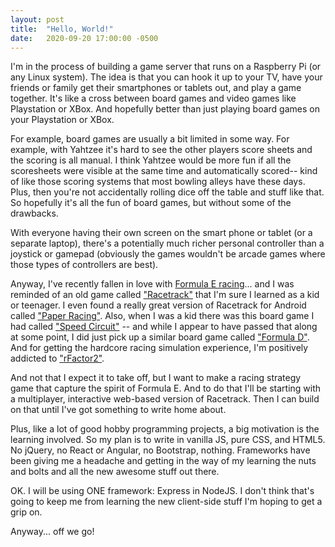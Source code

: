 ```yaml
---
layout: post
title:  "Hello, World!"
date:   2020-09-20 17:00:00 -0500
---
```


I'm in the process of building a game server that runs on a Raspberry Pi (or any Linux system). The idea is that you can hook it up to your TV, have your friends
or family get their smartphones or tablets out, and play a game together. It's like a cross between board games and video games like Playstation or XBox. And
hopefully better than just playing board games on your Playstation or XBox.

For example, board games are usually a bit limited in some way. For example, with Yahtzee it's hard to see the other players score sheets and the scoring is all manual. I think Yahtzee would be more fun if all the scoresheets were visible at the same time and automatically scored-- kind of like those scoring systems that most bowling
alleys have these days. Plus, then you're not accidentally rolling dice off the table and stuff like that. So hopefully it's all the fun of board games, but without
some of the drawbacks.

With everyone having their own screen on the smart phone or tablet (or a separate laptop), there's a potentially much richer
personal controller than a joystick or gamepad (obviously the games wouldn't be arcade games where those types of controllers are best).

Anyway, I've recently fallen in love with [Formula E racing](https://www.fiaformulae.com/)... and I was reminded of an old game called ["Racetrack"](https://en.wikipedia.org/wiki/Racetrack_(game)) that I'm sure I learned as a kid or teenager. I even found a really great version of Racetrack for 
Android called ["Paper Racing"](https://play.google.com/store/apps/details?id=com.itbenefit.android.paperracing). Also, when I was a kid there
was this board game I had called ["Speed Circuit"](https://boardgamegeek.com/boardgame/1194/speed-circuit) -- and while I appear to have passed that
along at some point, I did just pick up a similar board game called ["Formula D"](https://boardgamegeek.com/boardgame/37904/formula-d). And for 
getting the hardcore racing simulation experience, I'm positively addicted to ["rFactor2"](https://store.steampowered.com/app/365960/rFactor_2/).

And not that I expect it to take off, but I want to make a racing strategy game that capture the spirit of Formula E. And to do that I'll be starting
with a multiplayer, interactive web-based version of Racetrack. Then I can build on that until I've got something to write home about.

Plus, like a lot of good hobby programming projects, a big motivation is the learning involved. So my plan is to write in vanilla JS, pure CSS, and HTML5. No jQuery, no React or Angular, no Bootstrap, 
nothing. Frameworks have been giving me a headache and getting in the way of my learning the nuts and bolts and all the new awesome stuff out there.

OK. I will be using ONE framework: Express in NodeJS. I don't think that's going to keep me from learning the new client-side stuff I'm hoping to get
a grip on.

Anyway... off we go!
